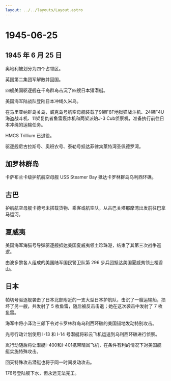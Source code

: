 ```yaml
---
layout: ../../layouts/Layout.astro
---
```


# 1945-06-25

## 1945 年 6 月 25 日

奥地利被划分为四个占领区。

英国第二集团军解散并回国。

四艘美国驱逐舰在千岛群岛击沉了四艘日本猎潜艇。

美国海军陆战队登陆日本冲绳久米岛。

在马里亚纳群岛关岛，威克岛号航空母舰装载了9架F6F地狱猫战斗机、24架F4U海盗战斗机、11架复仇者鱼雷轰炸机和两架派珀J-3
Cub侦察机，准备执行前往日本冲绳的运输任务。

HMCS Trillium 已退役。

驱逐舰尼古拉斯号、奥班农号、泰勒号抵达菲律宾莱特湾圣佩德罗湾。

## 加罗林群岛

卡萨布兰卡级护航航空母舰 USS Steamer Bay 抵达卡罗林群岛乌利西环礁。

## 古巴

护航航空母舰卡德号未搭载货物、乘客或航空队，从古巴关塔那摩湾出发前往巴拿马运河。

## 夏威夷

美国海军海猫号导弹驱逐舰抵达美国夏威夷领土珍珠港，结束了其第三次战争巡逻。

由波多黎各人组成的美国陆军国民警卫队第 296
步兵团抵达美国夏威夷领土檀香山。

## 日本

帕切号驱逐舰袭击了日本北部附近的一支大型日本护航队，击沉了一艘运输船，损坏了另一艘，共发射了
5 枚鱼雷，随后被反击击退；她在这次袭击中发射了 7 枚鱼雷。

海军中将小泽治三郎下令对卡罗林群岛乌利西环礁的美国锚地发动特别攻击。

光号行动计划使用 I-13 和 I-14 号潜艇将彩云飞机运送到乌利西环礁进行侦察。

岚行动随后将让潜艇I-400和I-401携带晴岚飞机，在条件有利的情况下对美国舰艇实施特殊攻击。

回天特殊攻击潜艇也将于同一时间发动攻击。

176号登陆舰下水，但永远无法完工。